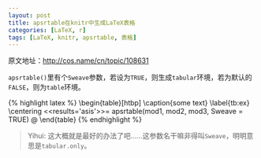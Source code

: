 ```yaml
---
layout: post
title: apsrtable在knitr中生成LaTeX表格
categories: [LaTeX, r]
tags: [LaTeX, knitr, apsrtable, 表格]
---
```


原文地址：<http://cos.name/cn/topic/108631>

`apsrtable()`里有个`Sweave`参数，若设为`TRUE`，则生成`tabular`环境，若为默认的`FALSE`，则为`table`环境。

{% highlight latex %}
\begin{table}[htbp]
\caption{some text}
\label{tb:ex}
\centering
<<results='asis'>>=
apsrtable(mod1, mod2, mod3, Sweave = TRUE)
@
\end{table}
{% endhighlight %}

> Yihui: 这大概就是最好的办法了吧……这参数名干嘛非得叫`Sweave`，明明意思是`tabular.only`。